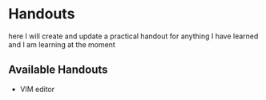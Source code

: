 # Handouts
here I will create and update a practical handout for anything I have learned and I am learning at the moment

## Available Handouts
- VIM editor
